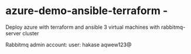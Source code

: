 # azure-demo-ansible-terraform - 
Deploy azure with terraform and ansible 
3 virtual machines with rabbitmq-server cluster



Rabbitmq admin account:
user: hakase 
      aqwew123@
